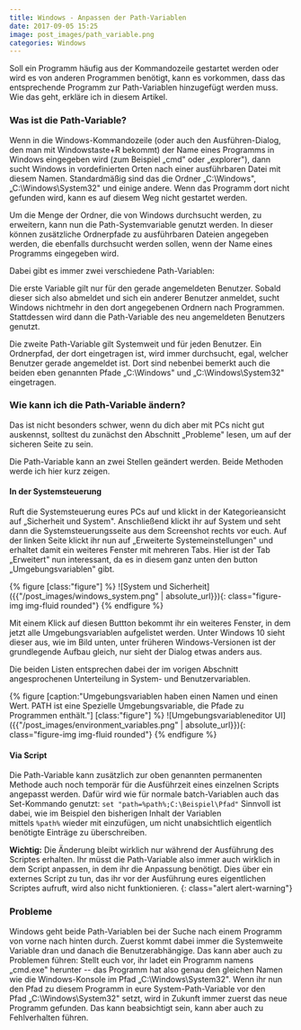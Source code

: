 ```yaml
---
title: Windows - Anpassen der Path-Variablen
date: 2017-09-05 15:25
image: post_images/path_variable.png
categories: Windows
---
```


Soll ein Programm häufig aus der Kommandozeile gestartet werden oder wird es von anderen Programmen benötigt, kann es vorkommen, dass das entsprechende Programm zur Path-Variablen hinzugefügt werden muss. Wie das geht, erkläre ich in diesem Artikel.
<!--more-->
### Was ist die Path-Variable?

Wenn in die Windows-Kommandozeile (oder auch den Ausführen-Dialog, den man mit Windowstaste+R bekommt) der Name eines Programms in Windows eingegeben wird (zum Beispiel „cmd" oder „explorer"), dann sucht Windows in vordefinierten Orten nach einer ausführbaren Datei mit diesem Namen. Standardmäßig sind das die Ordner „C:\Windows", „C:\Windows\System32" und einige andere. Wenn das Programm dort nicht gefunden wird, kann es auf diesem Weg nicht gestartet werden.

Um die Menge der Ordner, die von Windows durchsucht werden, zu erweitern, kann nun die Path-Systemvariable genutzt werden. In dieser können zusätzliche Ordnerpfade zu ausführbaren Dateien angegeben werden, die ebenfalls durchsucht werden sollen, wenn der Name eines Programms eingegeben wird.

Dabei gibt es immer zwei verschiedene Path-Variablen:

Die erste Variable gilt nur für den gerade angemeldeten Benutzer. Sobald dieser sich also abmeldet und sich ein anderer Benutzer anmeldet, sucht Windows nichtmehr in den dort angegebenen Ordnern nach Programmen. Stattdessen wird dann die Path-Variable des neu angemeldeten Benutzers genutzt.

Die zweite Path-Variable gilt Systemweit und für jeden Benutzer. Ein Ordnerpfad, der dort eingetragen ist, wird immer durchsucht, egal, welcher Benutzer gerade angemeldet ist. Dort sind nebenbei bemerkt auch die beiden eben genannten Pfade „C:\Windows" und „C:\Windows\System32" eingetragen.

### Wie kann ich die Path-Variable ändern?

Das ist nicht besonders schwer, wenn du dich aber mit PCs nicht gut auskennst, solltest du zunächst den Abschnitt „Probleme" lesen, um auf der sicheren Seite zu sein.

Die Path-Variable kann an zwei Stellen geändert werden. Beide Methoden werde ich hier kurz zeigen.

#### In der Systemsteuerung


Ruft die Systemsteuerung eures PCs auf und klickt in der Kategorieansicht auf „Sicherheit und System". Anschließend klickt ihr auf System und seht dann die Systemsteuerungsseite aus dem Screenshot rechts vor euch. Auf der linken Seite klickt ihr nun auf „Erweiterte Systemeinstellungen" und erhaltet damit ein weiteres Fenster mit mehreren Tabs. Hier ist der Tab „Erweitert" nun interessant, da es in diesem ganz unten den button „Umgebungsvariablen" gibt.

{% figure [class:"figure"] %}
![System und Sicherheit]({{"/post_images/windows_system.png" | absolute_url}}){: class="figure-img img-fluid rounded"}
{% endfigure %}

Mit einem Klick auf diesen Buttton bekommt ihr ein weiteres Fenster, in dem jetzt alle Umgebungsvariablen aufgelistet werden. Unter Windows 10 sieht dieser aus, wie im Bild unten, unter früheren Windows-Versionen ist der grundlegende Aufbau gleich, nur sieht der Dialog etwas anders aus.

Die beiden Listen entsprechen dabei der im vorigen Abschnitt angesprochenen Unterteilung in System- und Benutzervariablen.

{% figure [caption:"Umgebungsvariablen haben einen Namen und einen Wert. PATH ist eine Spezielle Umgebungsvariable, die Pfade zu Programmen enthält."] [class:"figure"] %}
![Umgebungsvariableneditor UI]({{"/post_images/environment_variables.png" | absolute_url}}){: class="figure-img img-fluid rounded"}
{% endfigure %}

#### Via Script

Die Path-Variable kann zusätzlich zur oben genannten permanenten Methode auch noch temporär für die Ausführzeit eines einzelnen Scripts angepasst werden. Dafür wird wie für normale batch-Variablen auch das Set-Kommando genutzt: `set "path=%path%;C:\Beispiel\Pfad"` Sinnvoll ist dabei, wie im Beispiel den bisherigen Inhalt der Variablen mittels `%path%` wieder mit einzufügen, um nicht unabsichtlich eigentlich benötigte Einträge zu überschreiben.

**Wichtig:** Die Änderung bleibt wirklich nur während der Ausführung des Scriptes erhalten. Ihr müsst die Path-Variable also immer auch wirklich in dem Script anpassen, in dem ihr die Anpassung benötigt. Dies über ein externes Script zu tun, das ihr vor der Ausführung eures eigentlichen Scriptes aufruft, wird also nicht funktionieren.
{: class="alert alert-warning"}

### Probleme

Windows geht beide Path-Variablen bei der Suche nach einem Programm von vorne nach hinten durch. Zuerst kommt dabei immer die Systemweite Variable dran und danach die Benutzerabhängige. Das kann aber auch zu Problemen führen: Stellt euch vor, ihr ladet ein Programm namens „cmd.exe" herunter -- das Programm hat also genau den gleichen Namen wie die Windows-Konsole im Pfad „C:\Windows\System32". Wenn ihr nun den Pfad zu diesem Programm in eure System-Path-Variable vor den Pfad „C:\Windows\System32" setzt, wird in Zukunft immer zuerst das neue Programm gefunden. Das kann beabsichtigt sein, kann aber auch zu Fehlverhalten führen.